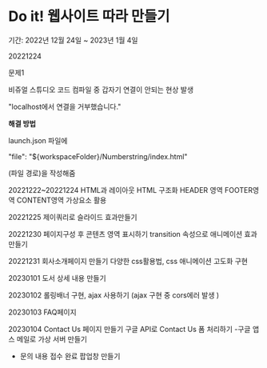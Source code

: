 # Do it! 웹사이트 따라 만들기  
기간: 2022년 12월 24일 ~ 2023년 1월 4일

20221224

문제1

비쥬얼 스튜디오 코드 컴파일 중 갑자기 연결이 안되는 현상 발생

"localhost에서 연결을 거부했습니다."

**해결 방법**

launch.json 파일에 

 "file": "${workspaceFolder}/Numberstring/index.html"

(파일 경로)을 작성해줌

20221222~20221224 
HTML과 레이아웃
HTML 구조화
HEADER 영역
FOOTER영역
CONTENT영역
가상요소 활용

20221225
제이쿼리로 슬라이드 효과만들기

20221230
페이지구성 후 콘텐츠 영역 표시하기
transition 속성으로 애니메이션 효과 만들기

20221231
회사소개페이지 만들기
다양한 css활용법, css 애니메이션 고도화 구현

20230101
도서 상세 내용 만들기

20230102
롤링배너 구현, ajax 사용하기
(ajax 구현 중 cors에러 발생 )

20230103
FAQ페이지 

20230104
Contact Us 페이지 만들기
구글 API로 Contact Us 폼 처리하기
-구글 앱스 메일로 가상 서버 만들기
- 문의 내용 접수 완료 팝업창 만들기
